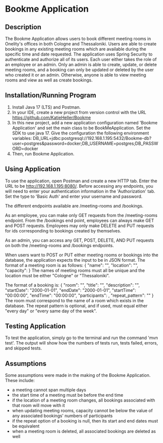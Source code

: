 # Bookme Application

## Description

The Bookme Application allows users to book different meeting rooms in Onelity's offices in both Cologne and
Thessaloniki. Users are able to create bookings in any existing meeting rooms which are available during the specific
time and date requested. The application uses Spring Security to authenticate and authorize all of its users. Each
user either takes the role of an employee or an admin. Only an admin is able to create, update, or delete meeting rooms,
and a booking can only be updated or deleted by the user who created it or an admin. Otherwise, anyone is able to view
meeting rooms and view as well as create bookings.

## Installation/Running Program

1. Install Java 17 (LTS) and Postman.
2. In your IDE, create a new project from version control with the URL https://github.com/KatieHeller/Bookme
3. In this new project, add a new application configuration named 'Bookme Application' and set the main class to be
BookMeApplication. Set the SDK to use java 17. Give the configuration the following environment variables:
DB_URL=jdbc:postgresql://192.168.1.195:5432/Bookme-db?user=postgres&password=docker;DB_USERNAME=postgres;DB_PASSWORD=docker
4. Then, run Bookme Application.

## Using Application

To use the application, open Postman and create a new HTTP tab. Enter the URL to be http://192.168.1.195:8080/.
Before accessing any endpoints, you will need to enter your authentication information in the 'Authorization' tab.
Set the type to 'Basic Auth' and enter your username and password.

The different endpoints available are /meeting-rooms and /bookings.

As an employee, you can make only GET requests from the /meeting-rooms endpoint. From the /bookings end point, employees
can always make GET and POST requests. Employees may only make DELETE and PUT requests for ids corresponding to bookings
created by themselves.

As an admin, you can access any GET, POST, DELETE, AND PUT requests on both the /meeting-rooms and /bookings endpoints.

When users want to POST or PUT either meeting rooms or bookings into the database, the application expects the input to
be in JSON format.
The format of a meeting room is as follows:
{
"name": "",
"location": "",
"capacity":
}
The names of meeting rooms must all be unique and the location must be either "Cologne" or "Thessaloniki".

The format of a booking is:
{
"room": "",
"title": "",
"description": "",
"startDate": "2000-01-01",
"endDate": "2000-01-01",
"startTime": "00:00:00",
"endTime": "00:00:00",
"participants": ,
"repeat_pattern": ""
}
The room must correspond to the name of a room which exists in the database. The repeat pattern is optional, and if
used, must equal either "every day" or "every same day of the week".

## Testing Application

To test the application, simply go to the terminal and run the command 'mvn test'. The output will show how the numbers
of tests run, tests failed, errors, and skipped tests.

## Assumptions

Some assumptions were made in the making of the Bookme Application. These include:

- a meeting cannot span multiple days
- the start time of a meeting must be before the end time
- if the location of a meeting room changes, all bookings associated with that room will move with it
- when updating meeting rooms, capacity cannot be below the value of any associated bookings' numbers of participants
- if the repeat option of a booking is null, then its start and end dates must be equivalent
- when a meeting room is deleted, all associated bookings are deleted as well